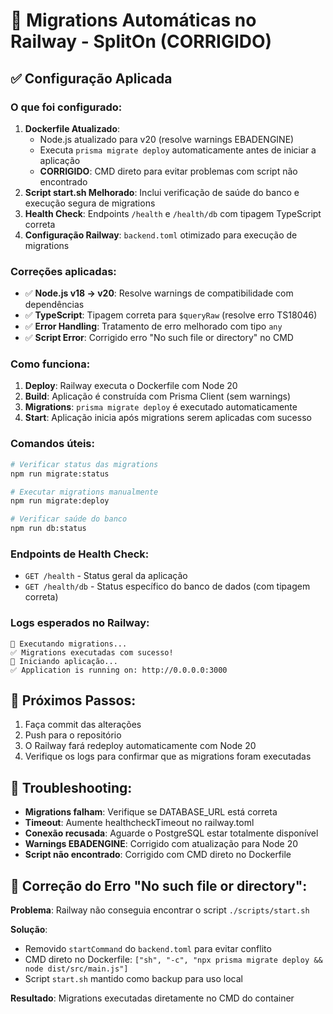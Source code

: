 # 🚀 Migrations Automáticas no Railway - SplitOn (CORRIGIDO)

## ✅ Configuração Aplicada

### O que foi configurado:

1. **Dockerfile Atualizado**: 
   - Node.js atualizado para v20 (resolve warnings EBADENGINE)
   - Executa `prisma migrate deploy` automaticamente antes de iniciar a aplicação
   - **CORRIGIDO**: CMD direto para evitar problemas com script não encontrado
2. **Script start.sh Melhorado**: Inclui verificação de saúde do banco e execução segura de migrations
3. **Health Check**: Endpoints `/health` e `/health/db` com tipagem TypeScript correta
4. **Configuração Railway**: `backend.toml` otimizado para execução de migrations

### Correções aplicadas:

- ✅ **Node.js v18 → v20**: Resolve warnings de compatibilidade com dependências
- ✅ **TypeScript**: Tipagem correta para `$queryRaw` (resolve erro TS18046)
- ✅ **Error Handling**: Tratamento de erro melhorado com tipo `any`
- ✅ **Script Error**: Corrigido erro "No such file or directory" no CMD

### Como funciona:

1. **Deploy**: Railway executa o Dockerfile com Node 20
2. **Build**: Aplicação é construída com Prisma Client (sem warnings)
3. **Migrations**: `prisma migrate deploy` é executado automaticamente
4. **Start**: Aplicação inicia após migrations serem aplicadas com sucesso

### Comandos úteis:

```bash
# Verificar status das migrations
npm run migrate:status

# Executar migrations manualmente
npm run migrate:deploy

# Verificar saúde do banco
npm run db:status
```

### Endpoints de Health Check:

- `GET /health` - Status geral da aplicação
- `GET /health/db` - Status específico do banco de dados (com tipagem correta)

### Logs esperados no Railway:

```
🔄 Executando migrations...
✅ Migrations executadas com sucesso!
🚀 Iniciando aplicação...
✅ Application is running on: http://0.0.0.0:3000
```

## 🔧 Próximos Passos:

1. Faça commit das alterações
2. Push para o repositório
3. O Railway fará redeploy automaticamente com Node 20
4. Verifique os logs para confirmar que as migrations foram executadas

## 🚨 Troubleshooting:

- **Migrations falham**: Verifique se DATABASE_URL está correta
- **Timeout**: Aumente healthcheckTimeout no railway.toml
- **Conexão recusada**: Aguarde o PostgreSQL estar totalmente disponível
- **Warnings EBADENGINE**: Corrigido com atualização para Node 20
- **Script não encontrado**: Corrigido com CMD direto no Dockerfile

## 🔧 Correção do Erro "No such file or directory":

**Problema**: Railway não conseguia encontrar o script `./scripts/start.sh`

**Solução**: 
- Removido `startCommand` do `backend.toml` para evitar conflito
- CMD direto no Dockerfile: `["sh", "-c", "npx prisma migrate deploy && node dist/src/main.js"]`
- Script `start.sh` mantido como backup para uso local

**Resultado**: Migrations executadas diretamente no CMD do container
